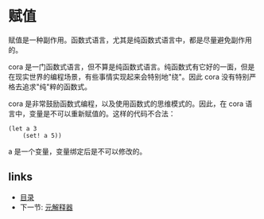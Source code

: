 # 赋值

赋值是一种副作用。函数式语言，尤其是纯函数式语言中，都是尽量避免副作用的。

cora 是一门函数式语言，但不算是纯函数式语言。纯函数式有它好的一面，但是在现实世界的编程场景，有些事情实现起来会特别地"绕"。因此 cora 没有特别严格去追求"纯"粹的函数式。

cora 是非常鼓励函数式编程，以及使用函数式的思维模式的。因此，在 cora 语言中，变量是不可以重新赋值的。这样的代码不合法：

```
(let a 3
	(set! a 5))
```

a 是一个变量，变量绑定后是不可以修改的。

## links
   * [目录](<SUMMARY.md>)
   * 下一节: [元解释器](<07.0.md>)
